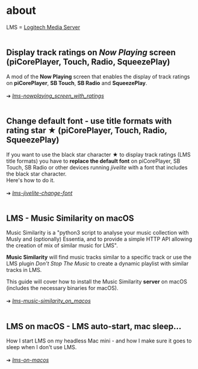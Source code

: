 about
====
LMS = [Logitech Media Server](https://github.com/Logitech/slimserver)
<br><br>

## Display track ratings on *Now Playing* screen (piCorePlayer, Touch, Radio, SqueezePlay)

A mod of the **Now Playing** screen that enables the display of track ratings on **piCorePlayer**, **SB Touch**, **SB Radio** and **SqueezePlay**.
<br><br>
➔ [*lms-nowplaying_screen_with_ratings*](https://github.com/AF-1/sobras/tree/main/lms-nowplaying_screen_with_ratings)
<br><br>

## Change default font - use title formats with rating star ★ (piCorePlayer, Touch, Radio, SqueezePlay)

If you want to use the black star character ★ to display track ratings (LMS title formats) you have to **replace the default font** on piCorePlayer, SB Touch, SB Radio or other devices running *jivelite* with a font that includes the black star character.<br>
Here's how to do it.
<br><br>
➔ [*lms-jivelite-change-font*](https://github.com/AF-1/sobras/tree/main/lms-jivelite-change-font)
<br><br>

## LMS - Music Similarity on macOS

Music Similarity is a "python3 script to analyse your music collection with Musly and (optionally) Essentia, and to provide a simple HTTP API allowing the creation of mix of similar music for LMS".<br>

**Music Similarity** will find music tracks similar to a specific track or use the LMS plugin *Don't Stop The Music* to create a dynamic playlist with similar tracks in LMS.<br>

This guide will cover how to install the Music Similarity **server** on macOS (includes the necessary binaries for macOS).
<br><br>
➔ [*lms-music-similarity_on_macos*](https://github.com/AF-1/sobras/tree/main/lms-music-similarity_on_macos)
<br><br>

## LMS on macOS - LMS auto-start, mac sleep...

How I start LMS on my headless Mac mini - and how I make sure it goes to sleep when I don't use LMS.
<br><br>
➔ [*lms-on-macos*](https://github.com/AF-1/sobras/tree/main/lms-on-macos)
<br><br>
